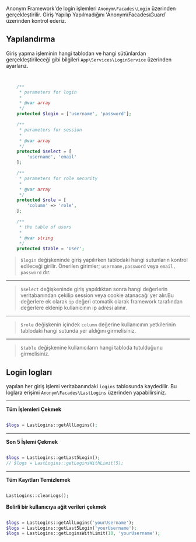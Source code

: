 Anonym Framework'de login işlemleri `Anonym\Facades\Login` üzerinden gerçekleştirilir. 
Giriş Yapılıp Yapılmadığını 'Anonym\Facades\Guard` üzerinden kontrol ederiz.


Yapılandırma
--------------

Giriş yapma işleminin hangi tablodan ve hangi sütünlardan gerçekleştirileceği gibi bilgileri `App\Services\LoginService`
üzerinden ayarlarız.

```php


    /**
     * parameters for login
     *
     * @var array
     */
    protected $login = ['username', 'password'];

    /**
     * parameters for session
     *
     * @var array
     */
    protected $select = [
        'username', 'email'
    ];

    /**
     * parameters for role security
     *
     * @var array
     */
    protected $role = [
        'column' => 'role',
    ];

    /**
     * the table of users
     *
     * @var string
     */
    protected $table = 'User';


```

>`$login` değişkeninde giriş yapılırken tablodaki hangi sutunların kontrol edileceği girilir. Önerilen girimler;
>`username,password` veya `email, password` dır.

--------------

>`$select` değişkeninde giriş yapıldıktan sonra hangi değerlerin veritabanından çekilip session veya cookie atanacağı
> yer alır.Bu değerlere ek olarak `ip` değeri otomatik olarak framework tarafından değerlere eklenip kullanıcının ip adresi alınır.

-------------------

> `$role` değişkenin içindek `column` değerine kullanıcının yetkilerinin tablodaki hangi sutunda yer aldığını girmelisiniz.

-------------------

>`$table` değişkenine kullanıcıların hangi tabloda tutulduğunu girmelisiniz.


Login logları
----------------

yapılan her giriş işlemi veritabanındaki `logins` tablosunda kaydedilir. Bu loglara erişimi `Anonym\Facades\LastLogins` üzerinden yapabilirsiniz.


--------------


**Tüm İşlemleri Çekmek**

```php

$logs = LastLogins::getAllLogins();

```

-----------------

**Son 5 İşlemi Çekmek**

```php

$logs = LastLogins::getLast5Login();
// $logs = LastLogins::getLoginsWithLimit(5);

```

-------------------

**Tüm Kayıtları Temizlemek**

```php

LastLogins::cleanLogs();

```


**Belirli bir kullanıcıya ağit verileri çekmek**

```php

$logs = LastLogins::getAllLogins('yourUsername');
$logs = LastLogins::getLast5Login('yourUsername');
$logs = LastLogins::getLoginsWithLimit(10, 'yourUsername');


```